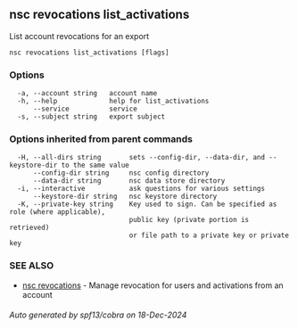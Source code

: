 ## nsc revocations list_activations

List account revocations for an export

```
nsc revocations list_activations [flags]
```

### Options

```
  -a, --account string   account name
  -h, --help             help for list_activations
      --service          service
  -s, --subject string   export subject
```

### Options inherited from parent commands

```
  -H, --all-dirs string       sets --config-dir, --data-dir, and --keystore-dir to the same value
      --config-dir string     nsc config directory
      --data-dir string       nsc data store directory
  -i, --interactive           ask questions for various settings
      --keystore-dir string   nsc keystore directory
  -K, --private-key string    Key used to sign. Can be specified as role (where applicable),
                              public key (private portion is retrieved)
                              or file path to a private key or private key 
```

### SEE ALSO

* [nsc revocations](nsc_revocations.md)	 - Manage revocation for users and activations from an account

###### Auto generated by spf13/cobra on 18-Dec-2024
